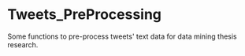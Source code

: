 # Tweets_PreProcessing
Some functions to pre-process tweets' text data for data mining thesis research.

